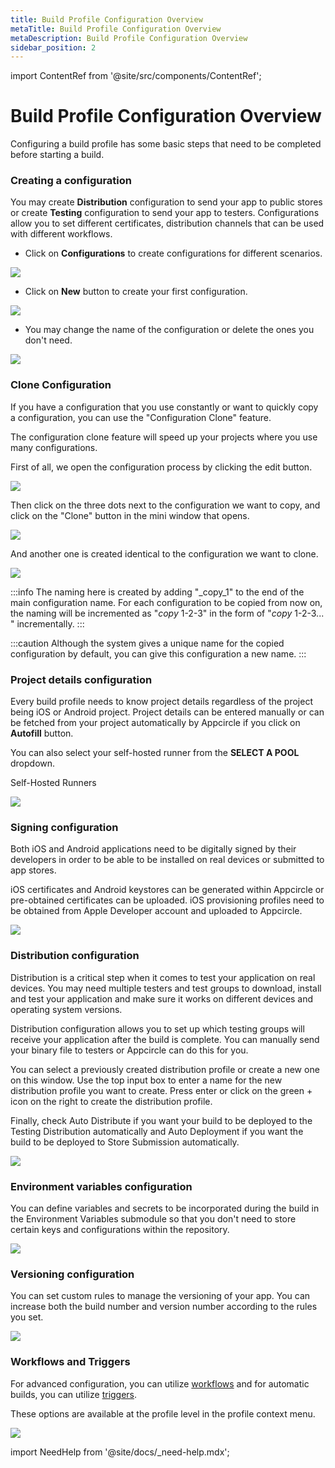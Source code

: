 ```yaml
---
title: Build Profile Configuration Overview
metaTitle: Build Profile Configuration Overview
metaDescription: Build Profile Configuration Overview
sidebar_position: 2
---
```


import ContentRef from '@site/src/components/ContentRef';

# Build Profile Configuration Overview

Configuring a build profile has some basic steps that need to be completed before starting a build.

### Creating a configuration

You may create **Distribution** configuration to send your app to public stores or create **Testing** configuration to send your app to testers. Configurations allow you to set different certificates, distribution channels that can be used with different workflows.

- Click on **Configurations** to create configurations for different scenarios. 

![](<https://cdn.appcircle.io/docs/assets/image (168).png>)

- Click on **New** button to create your first configuration.

![](<https://cdn.appcircle.io/docs/assets/create-build-configuration1.png>)

- You may change the name of the configuration or delete the ones you don't need.

![](<https://cdn.appcircle.io/docs/assets/create-build-configuration2.png>)

### Clone Configuration

If you have a configuration that you use constantly or want to quickly copy a configuration, you can use the "Configuration Clone" feature.

The configuration clone feature will speed up your projects where you use many configurations.

First of all, we open the configuration process by clicking the edit button.

![](<https://cdn.appcircle.io/docs/assets/clone-1.png>)

Then click on the three dots next to the configuration we want to copy, and click on the "Clone" button in the mini window that opens.

![](<https://cdn.appcircle.io/docs/assets/clone-2.png>)

And another one is created identical to the configuration we want to clone. 

![](<https://cdn.appcircle.io/docs/assets/clone-3.png>)

:::info
The naming here is created by adding "_copy_1" to the end of the main configuration name. For each configuration to be copied from now on, the naming will be incremented as "_copy_ 1-2-3" in the form of "_copy_ 1-2-3... " incrementally.
:::

:::caution
Although the system gives a unique name for the copied configuration by default, you can give this configuration a new name.
:::


### Project details configuration

Every build profile needs to know project details regardless of the project being iOS or Android project. Project details can be entered manually or can be fetched from your project automatically by Appcircle if you click on **Autofill** button.

You can also select your self-hosted runner from the **SELECT A POOL** dropdown.


<ContentRef url="/self-hosted-runner/overview">
  Self-Hosted Runners
</ContentRef>

![](<https://cdn.appcircle.io/docs/assets/ios-fetch.png>)

### Signing configuration

Both iOS and Android applications need to be digitally signed by their developers in order to be able to be installed on real devices or submitted to app stores.

iOS certificates and Android keystores can be generated within Appcircle or pre-obtained certificates can be uploaded. iOS provisioning profiles need to be obtained from Apple Developer account and uploaded to Appcircle.

![](<https://cdn.appcircle.io/docs/assets/image (170).png>)

### Distribution configuration

Distribution is a critical step when it comes to test your application on real devices. You may need multiple testers and test groups to download, install and test your application and make sure it works on different devices and operating system versions.

Distribution configuration allows you to set up which testing groups will receive your application after the build is complete. You can manually send your binary file to testers or Appcircle can do this for you.

You can select a previously created distribution profile or create a new one on this window. Use the top input box to enter a name for the new distribution profile you want to create. Press enter or click on the green + icon on the right to create the distribution profile.

Finally, check Auto Distribute if you want your build to be deployed to the Testing Distribution automatically and Auto Deployment if you want the build to be deployed to Store Submission automatically.

![](<https://cdn.appcircle.io/docs/assets/image (171).png>)

### Environment variables configuration

You can define variables and secrets to be incorporated during the build in the Environment Variables submodule so that you don't need to store certain keys and configurations within the repository.

![](<https://cdn.appcircle.io/docs/assets/image (172).png>)

### Versioning configuration

You can set custom rules to manage the versioning of your app. You can increase both the build number and version number according to the rules you set.

![](<https://cdn.appcircle.io/docs/assets/image (173).png>)

### Workflows and Triggers

For advanced configuration, you can utilize [workflows](../workflows/why-to-use-workflows.md) and for automatic builds, you can utilize [triggers](build-manually-or-with-triggers.md#automatic-build).

These options are available at the profile level in the profile context menu.

![](<https://cdn.appcircle.io/docs/assets/image (188).png>)

import NeedHelp from '@site/docs/\_need-help.mdx';

<NeedHelp />
